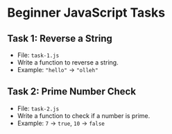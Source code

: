 #  Beginner JavaScript Tasks

##  Task 1: Reverse a String
- File: `task-1.js`
- Write a function to reverse a string.
- Example: `"hello"` → `"olleh"`

##  Task 2: Prime Number Check
- File: `task-2.js`
- Write a function to check if a number is prime.
- Example: `7` → `true`, `10` → `false`
